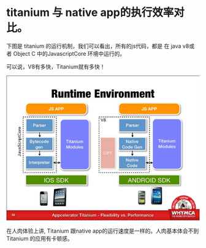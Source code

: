 # titanium 与 native app的执行效率对比。

下图是 titanium 的运行机制，我们可以看出，所有的js代码，都是
在 java v8或者 Object C 中的JavascriptCore 环境中运行的。

可以说，V8有多快，Titanium就有多快！

![titanium_mobile_runtime](/images/titanium_mobile_runtime.jpg)

在人肉体验上讲, Titanium 跟native app的运行速度是一样的。人肉基本体会不到
Titanium 的应用有卡顿感。

